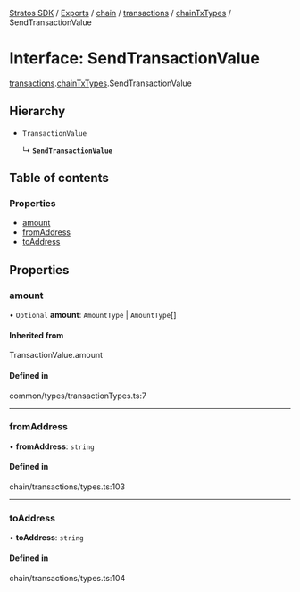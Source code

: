 [Stratos SDK](../README.md) / [Exports](../modules.md) / [chain](../modules/chain.md) / [transactions](../modules/chain.transactions.md) / [chainTxTypes](../modules/chain.transactions.chainTxTypes.md) / SendTransactionValue

# Interface: SendTransactionValue

[transactions](../modules/chain.transactions.md).[chainTxTypes](../modules/chain.transactions.chainTxTypes.md).SendTransactionValue

## Hierarchy

- `TransactionValue`

  ↳ **`SendTransactionValue`**

## Table of contents

### Properties

- [amount](chain.transactions.chainTxTypes.SendTransactionValue.md#amount)
- [fromAddress](chain.transactions.chainTxTypes.SendTransactionValue.md#fromaddress)
- [toAddress](chain.transactions.chainTxTypes.SendTransactionValue.md#toaddress)

## Properties

### amount

• `Optional` **amount**: `AmountType` \| `AmountType`[]

#### Inherited from

TransactionValue.amount

#### Defined in

common/types/transactionTypes.ts:7

___

### fromAddress

• **fromAddress**: `string`

#### Defined in

chain/transactions/types.ts:103

___

### toAddress

• **toAddress**: `string`

#### Defined in

chain/transactions/types.ts:104
